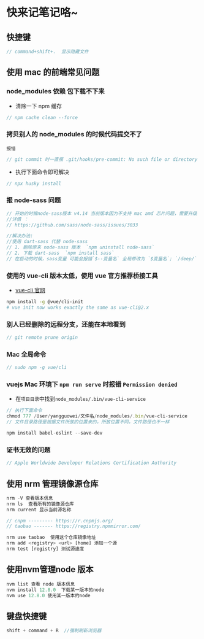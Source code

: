 # 快来记笔记咯~

## 快捷键

```js
// command+shift+.  显示隐藏文件
```

## 使用 mac 的前端常见问题

### node_modules 依赖 包下载不下来

- 清除一下 npm 缓存

```js
// npm cache clean --force
```

### 拷贝别人的 node_modules 的时候代码提交不了

`报错`

```js
// git commit 时一直报 .git/hooks/pre-commit: No such file or directory
```

- 执行下面命令即可解决

```js
// npx husky install
```

### 报 node-sass 问题

```js
// 开始的时候node-sass版本 v4.14 当前版本因为不支持 mac amd 芯片问题，需要升级 sass 版本，
//详情 ：
// https://github.com/sass/node-sass/issues/3033

//解决办法:
//使用 dart-sass 代替 node-sass
// 1. 删除原来 node-sass 版本  `npm uninstall node-sass`
// 2. 下载 dart-sass  `npm install sass`
// 在启动的时候，sass变量 可能会报错`$--变量名` 全局修改为 `$变量名`; `/deep/` 会报错 全局修改为 `::v-deep` 重新启动即可
```

### 使用的 vue-cli 版本太低，使用 vue 官方推荐桥接工具

- [vue-cli 官网](https://cli.vuejs.org/guide/creating-a-project.html#using-the-gui)

```sh
npm install -g @vue/cli-init
# vue init now works exactly the same as vue-cli@2.x
```

### 别人已经删除的远程分支，还能在本地看到

```js
// git remote prune origin
```

### Mac 全局命令

```js
// sudo npm -g vue/cli
```

### vuejs Mac 环境下 `npm run serve` 时报错 `Permission denied`

- 在`项目目录`中找到`node_modules/.bin/vue-cli-service`

```js
// 执行下面命令
chmod 777 /User/yangguowei/文件名/node_modules/.bin/vue-cli-service
// 文件目录路径是根据文件所放的位置来的，所放位置不同，文件路径也不一样
```

```js
npm install babel-eslint --save-dev
```

### 证书无效的问题

```js
// Apple Worldwide Developer Relations Certification Authority
```

## 使用 nrm 管理镜像源仓库

```js
nrm -V 查看版本信息
nrm ls  查看所有的镜像源仓库
nrm current 显示当前源名称

// cnpm --------- https://r.cnpmjs.org/
// taobao ------- https://registry.npmmirror.com/

nrm use taobao  使用这个仓库镜像地址
nrm add <registry> <url> [home] 添加一个源
nrm test [registry] 测试源速度
```

## 使用nvm管理node 版本

```js
nvm list 查看 node 版本信息
nvm install 12.8.0  下载某一版本的node
nvm use 12.8.0 使用某一版本的node
```

## 键盘快捷键
```js
shift + command + R  //强制刷新浏览器
```
